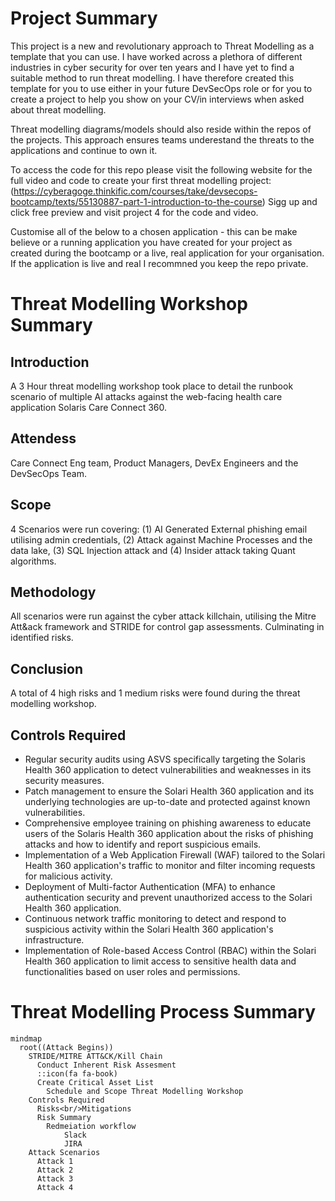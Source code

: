 # Project Summary

This project is a new and revolutionary approach to Threat Modelling as a template that you can use. I have worked across a plethora of different industries in cyber security for over ten years and I have yet to find a suitable method to run threat modelling. I have therefore created this template for you to use either in your future DevSecOps role or for you to create a project to help you show on your CV/in interviews when asked about threat modelling. 

Threat modelling diagrams/models should also reside within the repos of the projects. This approach ensures teams underestand the threats to the applications and continue to own it.

To access the code for this repo please visit the following website for the full video and code to create your first threat modelling project: (https://cyberagoge.thinkific.com/courses/take/devsecops-bootcamp/texts/55130887-part-1-introduction-to-the-course) Sigg up and click free preview and visit project 4 for the code and video. 

Customise all of the below to a chosen application - this can be make believe or a running application you have created for your project as created during the bootcamp or a live, real application for your organisation. If the application is live and real I recommned you keep the repo private.

# Threat Modelling Workshop Summary

## Introduction
A 3 Hour threat modelling workshop took place to detail the runbook scenario of multiple AI attacks against the web-facing health care application Solaris Care Connect 360.

## Attendess
Care Connect Eng team, Product Managers, DevEx Engineers and the DevSecOps Team.

## Scope
4 Scenarios were run covering: (1) AI Generated External phishing email utilising admin credentials, (2) Attack against Machine Processes and the data lake, (3) SQL Injection attack and (4) Insider attack taking Quant algorithms.

## Methodology
All scenarios were run against the cyber attack killchain, utilising the Mitre Att&ack framework and STRIDE for control gap assessments. Culminating in identified risks. 

## Conclusion
A total of 4 high risks and 1 medium risks were found during the threat modelling workshop.

## Controls Required

- Regular security audits using ASVS specifically targeting the Solaris Health 360 application to detect vulnerabilities and weaknesses in its security measures.
- Patch management to ensure the Solari Health 360 application and its underlying technologies are up-to-date and protected against known vulnerabilities.
- Comprehensive employee training on phishing awareness to educate users of the Solaris Health 360 application about the risks of phishing attacks and how to identify and report suspicious emails.
- Implementation of a Web Application Firewall (WAF) tailored to the Solari Health 360 application's traffic to monitor and filter incoming requests for malicious activity.
- Deployment of Multi-factor Authentication (MFA) to enhance authentication security and prevent unauthorized access to the Solari Health 360 application.
- Continuous network traffic monitoring to detect and respond to suspicious activity within the Solari Health 360 application's infrastructure.
- Implementation of Role-based Access Control (RBAC) within the Solari Health 360 application to limit access to sensitive health data and functionalities based on user roles and permissions.

# Threat Modelling Process Summary

```mermaid
mindmap
  root((Attack Begins))
    STRIDE/MITRE ATT&CK/Kill Chain
      Conduct Inherent Risk Assesment
      ::icon(fa fa-book)
      Create Critical Asset List
        Schedule and Scope Threat Modelling Workshop
    Controls Required
      Risks<br/>Mitigations
      Risk Summary
        Redmeiation workflow
            Slack
            JIRA 
    Attack Scenarios
      Attack 1
      Attack 2
      Attack 3
      Attack 4

